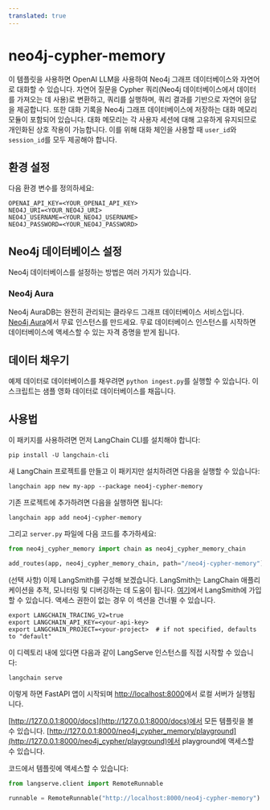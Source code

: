```yaml
---
translated: true
---
```


# neo4j-cypher-memory

이 템플릿을 사용하면 OpenAI LLM을 사용하여 Neo4j 그래프 데이터베이스와 자연어로 대화할 수 있습니다.
자연어 질문을 Cypher 쿼리(Neo4j 데이터베이스에서 데이터를 가져오는 데 사용)로 변환하고, 쿼리를 실행하며, 쿼리 결과를 기반으로 자연어 응답을 제공합니다.
또한 대화 기록을 Neo4j 그래프 데이터베이스에 저장하는 대화 메모리 모듈이 포함되어 있습니다.
대화 메모리는 각 사용자 세션에 대해 고유하게 유지되므로 개인화된 상호 작용이 가능합니다.
이를 위해 대화 체인을 사용할 때 `user_id`와 `session_id`를 모두 제공해야 합니다.

## 환경 설정

다음 환경 변수를 정의하세요:

```shell
OPENAI_API_KEY=<YOUR_OPENAI_API_KEY>
NEO4J_URI=<YOUR_NEO4J_URI>
NEO4J_USERNAME=<YOUR_NEO4J_USERNAME>
NEO4J_PASSWORD=<YOUR_NEO4J_PASSWORD>
```

## Neo4j 데이터베이스 설정

Neo4j 데이터베이스를 설정하는 방법은 여러 가지가 있습니다.

### Neo4j Aura

Neo4j AuraDB는 완전히 관리되는 클라우드 그래프 데이터베이스 서비스입니다.
[Neo4j Aura](https://neo4j.com/cloud/platform/aura-graph-database?utm_source=langchain&utm_content=langserve)에서 무료 인스턴스를 만드세요.
무료 데이터베이스 인스턴스를 시작하면 데이터베이스에 액세스할 수 있는 자격 증명을 받게 됩니다.

## 데이터 채우기

예제 데이터로 데이터베이스를 채우려면 `python ingest.py`를 실행할 수 있습니다.
이 스크립트는 샘플 영화 데이터로 데이터베이스를 채웁니다.

## 사용법

이 패키지를 사용하려면 먼저 LangChain CLI를 설치해야 합니다:

```shell
pip install -U langchain-cli
```

새 LangChain 프로젝트를 만들고 이 패키지만 설치하려면 다음을 실행할 수 있습니다:

```shell
langchain app new my-app --package neo4j-cypher-memory
```

기존 프로젝트에 추가하려면 다음을 실행하면 됩니다:

```shell
langchain app add neo4j-cypher-memory
```

그리고 `server.py` 파일에 다음 코드를 추가하세요:

```python
from neo4j_cypher_memory import chain as neo4j_cypher_memory_chain

add_routes(app, neo4j_cypher_memory_chain, path="/neo4j-cypher-memory")
```

(선택 사항) 이제 LangSmith를 구성해 보겠습니다.
LangSmith는 LangChain 애플리케이션을 추적, 모니터링 및 디버깅하는 데 도움이 됩니다.
[여기](https://smith.langchain.com/)에서 LangSmith에 가입할 수 있습니다.
액세스 권한이 없는 경우 이 섹션을 건너뛸 수 있습니다.

```shell
export LANGCHAIN_TRACING_V2=true
export LANGCHAIN_API_KEY=<your-api-key>
export LANGCHAIN_PROJECT=<your-project>  # if not specified, defaults to "default"
```

이 디렉토리 내에 있다면 다음과 같이 LangServe 인스턴스를 직접 시작할 수 있습니다:

```shell
langchain serve
```

이렇게 하면 FastAPI 앱이 시작되며 [http://localhost:8000](http://localhost:8000)에서 로컬 서버가 실행됩니다.

[http://127.0.0.1:8000/docs](http://127.0.0.1:8000/docs)에서 모든 템플릿을 볼 수 있습니다.
[http://127.0.0.1:8000/neo4j_cypher_memory/playground](http://127.0.0.1:8000/neo4j_cypher/playground)에서 playground에 액세스할 수 있습니다.

코드에서 템플릿에 액세스할 수 있습니다:

```python
from langserve.client import RemoteRunnable

runnable = RemoteRunnable("http://localhost:8000/neo4j-cypher-memory")
```
